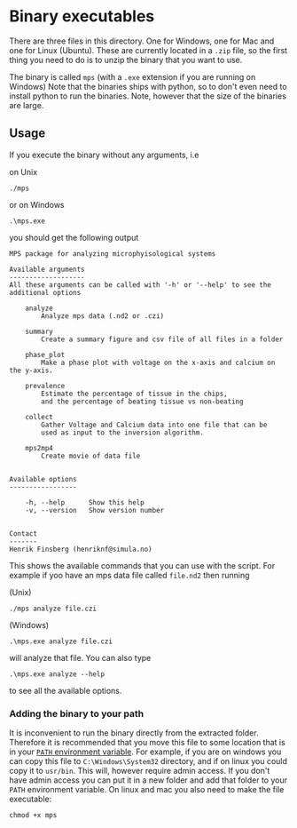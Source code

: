 # Binary executables

There are three files in this directory. One for Windows, one for Mac and one for Linux (Ubuntu).
These are currently located in a `.zip` file, so the first thing you need to do is to unzip the binary that you want to use.

The binary is called `mps` (with a `.exe` extension if you are running on Windows)
Note that the binaries ships with python, so to don't even need to install python to run the binaries.
Note, however that the size of the binaries are large.

## Usage

If you execute the binary without any arguments, i.e

on Unix
```
./mps
```
or on Windows
```
.\mps.exe
```

you should get the following output

```
MPS package for analyzing microphyisological systems

Available arguments
-------------------
All these arguments can be called with '-h' or '--help' to see the
additional options

    analyze
        Analyze mps data (.nd2 or .czi)

    summary
        Create a summary figure and csv file of all files in a folder

    phase_plot
        Make a phase plot with voltage on the x-axis and calcium on the y-axis.

    prevalence
        Estimate the percentage of tissue in the chips,
        and the percentage of beating tissue vs non-beating

    collect
        Gather Voltage and Calcium data into one file that can be
        used as input to the inversion algorithm.

    mps2mp4
        Create movie of data file


Available options
-----------------

    -h, --help      Show this help
    -v, --version   Show version number


Contact
-------
Henrik Finsberg (henriknf@simula.no)
```

This shows the available commands that you can use with the script.
For example if yoo have an mps data file called `file.nd2` then running

(Unix)
```
./mps analyze file.czi
```

(Windows)
```
.\mps.exe analyze file.czi
```

will analyze that file. You can also type

```
.\mps.exe analyze --help
```
to see all the available options.

### Adding the binary to your path

It is inconvenient to run the binary directly from the extracted folder. Therefore it is recommended that you move this file to some location that is in your [`PATH` environment variable](https://docs.oracle.com/en/database/oracle/r-enterprise/1.5.1/oread/creating-and-modifying-environment-variables-on-windows.html).
For example, if you are on windows you can copy this file to `C:\Windows\System32` directory, and if on linux you could copy it to `usr/bin`.
This will, however require admin access. If you don't have admin access you can put it in a new folder and add that folder to your `PATH` environment variable.
On linux and mac you also need to make the file executable:
```
chmod +x mps
```
